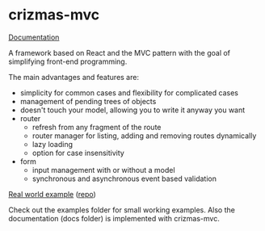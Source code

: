 # crizmas-mvc

[Documentation](https://raulsebastianmihaila.github.io/crizmas-mvc-docs)

A framework based on React and the MVC pattern with the goal of simplifying front-end programming.

The main advantages and features are:  
- simplicity for common cases and flexibility for complicated cases  
- management of pending trees of objects  
- doesn't touch your model, allowing you to write it anyway you want
- router
  - refresh from any fragment of the route
  - router manager for listing, adding and removing routes dynamically
  - lazy loading
  - option for case insensitivity
- form
  - input management with or without a model
  - synchronous and asynchronous event based validation

[Real world example](https://raulsebastianmihaila.github.io/crizmas-mvc-realworld-site/) ([repo](https://github.com/raulsebastianmihaila/crizmas-mvc-realworld))

Check out the examples folder for small working examples. Also the documentation (docs folder)
is implemented with crizmas-mvc.
